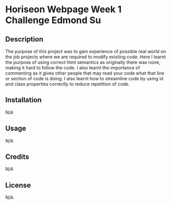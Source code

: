 # Horiseon Webpage Week 1 Challenge Edmond Su

## Description

The purpose of this project was to gain experience of possible real world on the job projects where we are required to modify existing code. Here I learnt the purpose of using correct html semantics as originally there was none, making it hard to follow the code. I also learnt the importance of commenting as it gives other people that may read your code what that line or section of code is doing. I also learnt how to streamline code by using id and class properties correctly to reduce repetition of code.

## Installation

N/A

## Usage

N/A

## Credits

N/A

## License

N/A